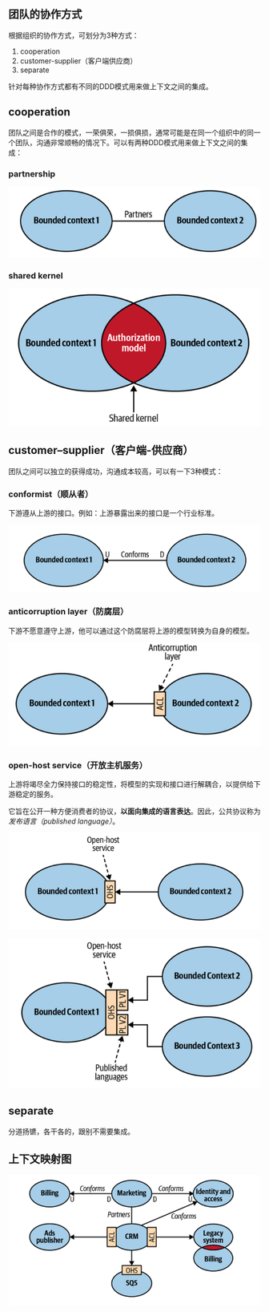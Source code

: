 ## 团队的协作方式

根据组织的协作方式，可划分为3种方式：

1. cooperation
2. customer-supplier（客户端供应商）
3. separate

针对每种协作方式都有不同的DDD模式用来做上下文之间的集成。



## cooperation

团队之间是合作的模式，一荣俱荣，一损俱损，通常可能是在同一个组织中的同一个团队，沟通非常顺畅的情况下。可以有两种DDD模式用来做上下文之间的集成：

### partnership

![image-20240406180930548](assets/image-20240406180930548.png)

### shared kernel

![image-20240406180943863](assets/image-20240406180943863.png)



## customer–supplier（客户端-供应商）

团队之间可以独立的获得成功，沟通成本较高，可以有一下3种模式：

### conformist（顺从者）

下游遵从上游的接口。例如：上游暴露出来的接口是一个行业标准。

![image-20240406180746481](assets/image-20240406180746481.png)

### anticorruption layer（防腐层）

下游不愿意遵守上游，他可以通过这个防腐层将上游的模型转换为自身的模型。

![image-20240406180910124](assets/image-20240406180910124.png)



### open-host service（开放主机服务）

上游将竭尽全力保持接口的稳定性，将模型的实现和接口进行解耦合，以提供给下游稳定的服务。

它旨在公开一种方便消费者的协议，**以面向集成的语言表达**。因此，公共协议称为*发布语言（published language）*。

![image-20240406181518544](assets/image-20240406181518544.png)

![image-20240406182022344](assets/image-20240406182022344.png)



## separate

分道扬镳，各干各的，跟别不需要集成。



## 上下文映射图

![image-20240406182942370](assets/image-20240406182942370.png)